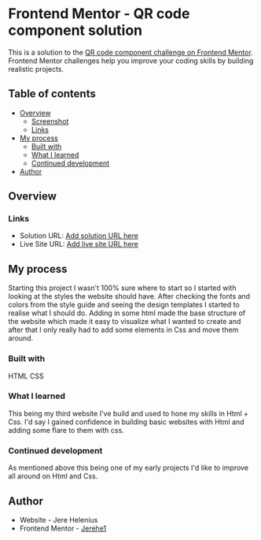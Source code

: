 # Frontend Mentor - QR code component solution

This is a solution to the [QR code component challenge on Frontend Mentor](https://www.frontendmentor.io/challenges/qr-code-component-iux_sIO_H). Frontend Mentor challenges help you improve your coding skills by building realistic projects. 

## Table of contents

- [Overview](#overview)
  - [Screenshot](#screenshot)
  - [Links](#links)
- [My process](#my-process)
  - [Built with](#built-with)
  - [What I learned](#what-i-learned)
  - [Continued development](#continued-development)
- [Author](#author)


## Overview


### Links

- Solution URL: [Add solution URL here](https://your-solution-url.com)
- Live Site URL: [Add live site URL here](https://your-live-site-url.com)

## My process
Starting this project I wasn't 100% sure where to start   so I started with looking at the styles the website should have. After checking the fonts and colors from the style guide and seeing the design templates I started to realise what I should do. Adding in some html made the base structure of the website which made it easy to visualize what I wanted to create and after that I only really had to add some elements in Css and move them around.   

### Built with

HTML
CSS


### What I learned

This being my third website I've build and used to hone my skills in Html + Css.  I'd say I gained confidence in building basic websites with Html and adding some flare to them with css.


### Continued development

As mentioned above this being one of my early projects I'd like to improve all around on Html and Css.


## Author

- Website - Jere Helenius
- Frontend Mentor - [Jerehe1](https://www.frontendmentor.io/profile/Jerehe1)

